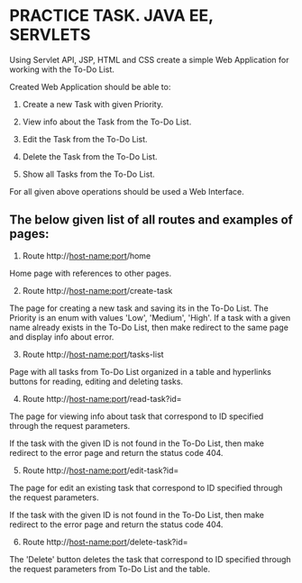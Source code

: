 # PRACTICE TASK. JAVA EE, SERVLETS

Using Servlet API, JSP, HTML and CSS create a simple Web Application for working with the To-Do List.

Created Web Application should be able to:

1. Create a new Task with given Priority.

2. View info about the Task from the To-Do List.

3. Edit the Task from the To-Do List.

4. Delete the Task from the To-Do List.

5. Show all Tasks from the To-Do List.

For all given above operations should be used a Web Interface.

## The below given list of all routes and examples of pages:

1. Route http://<host-name:port>/home

Home page with references to other pages.

2. Route http://<host-name:port>/create-task

The page for creating a new task and saving its in the To-Do List. The Priority is an enum with values 'Low', 'Medium', 'High'. If a task with a given name already exists in the To-Do List, then make redirect to the same page and display info about error.

3. Route http://<host-name:port>/tasks-list

Page with all tasks from To-Do List organized in a table and hyperlinks buttons for reading, editing and deleting tasks.

4. Route http://<host-name:port>/read-task?id=<task ID>

The page for viewing info about task that correspond to ID specified through the request parameters.

If the task with the given ID is not found in the To-Do List, then make redirect to the error page and return the status code 404.

5. Route http://<host-name:port>/edit-task?id=<task ID>

The page for edit an existing task that correspond to ID specified through the request parameters.

If the task with the given ID is not found in the To-Do List, then make redirect to the error page and return the status code 404.

6. Route http://<host-name:port>/delete-task?id=<task ID>

The 'Delete' button deletes the task that correspond to ID specified through the request parameters from To-Do List and the table.